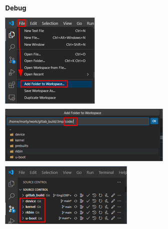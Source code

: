 ## Debug


![1719158399342](image/Debug/1719158399342.png)

![1719158485803](image/Debug/1719158485803.png)

![1719158553319](image/Debug/1719158553319.png)
